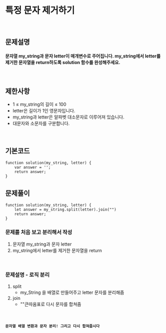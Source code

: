# 특정 문자 제거하기

<br>

## 문제설명
#### 문자열 my_string과 문자 letter이 매개변수로 주어집니다. my_string에서 letter를 제거한 문자열을 return하도록 solution 함수를 완성해주세요.

<br>

## 제한사항
* 1 ≤ my_string의 길이 ≤ 100
* letter은 길이가 1인 영문자입니다.
* my_string과 letter은 알파벳 대소문자로 이루어져 있습니다.
* 대문자와 소문자를 구분합니다.

<br>

## 기본코드
```
function solution(my_string, letter) {
    var answer = '';
    return answer;
}
```


## 문제풀이
```
function solution(my_string, letter) {
    let answer = my_string.split(letter).join("")
    return answer;
}
```
### 문제를 처음 보고 분리해서 작성
1. 문자열 my_string과 문자 letter
2. my_string에서 letter를 제거한 문자열을 return
<br>

### 문제설명 - 로직 분리
1. split
   - my_String 을 배열로 만들어주고 letter 문자를 분리해줌
2. join
   - ""큰따옴표로 다시 문자를 합쳐줌


<br>

#### `문자열 배열 변환과 문자 분리! 그리고 다시 합쳐줍시다`
